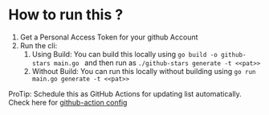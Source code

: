 # How to run this ?

1. Get a Personal Access Token for your github Account
2. Run the cli:
   1. Using Build: You can build this locally using `go build -o github-stars main.go ` and then run as `./github-stars generate -t <<pat>>`
   2. Without Build: You can run this locally without building using `go run main.go generate -t <<pat>>`

ProTip: Schedule this as GitHub Actions for updating list automatically. Check here for [github-action config](.github/workflows/generate-md.yml)